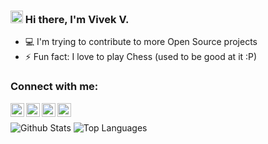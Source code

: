 ### <img src="https://media.giphy.com/media/l15xvlS8trI0vLQIWb/giphy.gif" alt="Hi.gif" width="20px"> Hi there, I'm Vivek V.

- 💻 I'm trying to contribute to more Open Source projects
- ⚡ Fun fact: I love to play Chess (used to be good at it :P)

### Connect with me:

[<img align="left" alt="vivekv1996 | Facebook" width="22px" src="https://cdn.jsdelivr.net/npm/simple-icons@v3/icons/facebook.svg" />][facebook]
[<img align="left" alt="vivekv96 | Instagram" width="22px" src="https://cdn.jsdelivr.net/npm/simple-icons@v3/icons/instagram.svg" />][instagram]
[<img align="left" alt="vivekv96 | Twitter" width="22px" src="https://cdn.jsdelivr.net/npm/simple-icons@v3/icons/twitter.svg" />][twitter]
[<img align="left" alt="vivekv96 | LinkedIn" width="22px" src="https://cdn.jsdelivr.net/npm/simple-icons@v3/icons/linkedin.svg" />][linkedin]

<br />

![Github Stats](https://github-readme-stats.vercel.app/api?username=vivekv96&show_icons=true&include_all_commits=true&theme=highcontrast&count_private=true)
![Top Languages](https://github-readme-stats.vercel.app/api/top-langs/?username=vivekv96&layout=compact&theme=highcontrast)

[facebook]: https://www.facebook.com/vivekv1996
[twitter]: https://twitter.com/vivekv96
[instagram]: https://instagram.com/iamvivekv1996
[linkedin]: https://linkedin.com/in/vivekv96
